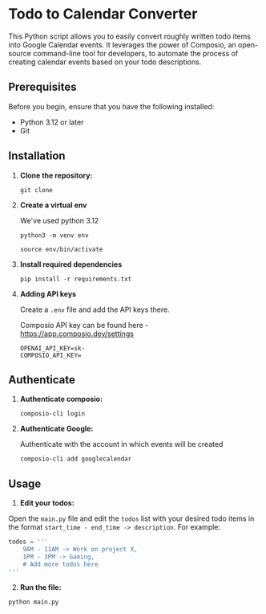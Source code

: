 # Todo to Calendar Converter

This Python script allows you to easily convert roughly written todo items into Google Calendar events. It leverages the power of Composio, an open-source command-line tool for developers, to automate the process of creating calendar events based on your todo descriptions.

## Prerequisites

Before you begin, ensure that you have the following installed:

- Python 3.12 or later
- Git

## Installation

1. **Clone the repository:**
    ```
    git clone 
    ```
2. **Create a virtual env**

	We've used python 3.12

	``` 
    python3 -m venv env
    ```
	```
    source env/bin/activate
    ```

3. **Install required dependencies**
	 
	```
	pip install -r requirements.txt
	```
4. **Adding API keys**

	Create a ```.env``` file and add the API keys there.
    
    Composio API key can be found here - https://app.composio.dev/settings
	```
    OPENAI_API_KEY=sk-
    COMPOSIO_API_KEY=
    ```

## Authenticate
1. **Authenticate composio:**
	```
    composio-cli login
    ```
2. **Authenticate Google:**
	
    Authenticate with the account in which events will be created
	```
    composio-cli add googlecalendar
    ```

## Usage

1. **Edit your todos:**

Open the `main.py` file and edit the `todos` list with your desired todo items in the format `start_time - end_time -> description`. For example:

```python
todos = '''
    9AM - 11AM -> Work on project X,
    1PM - 3PM -> Gaming,
    # Add more todos here
'''
```
2. **Run the file:**
```
python main.py
```